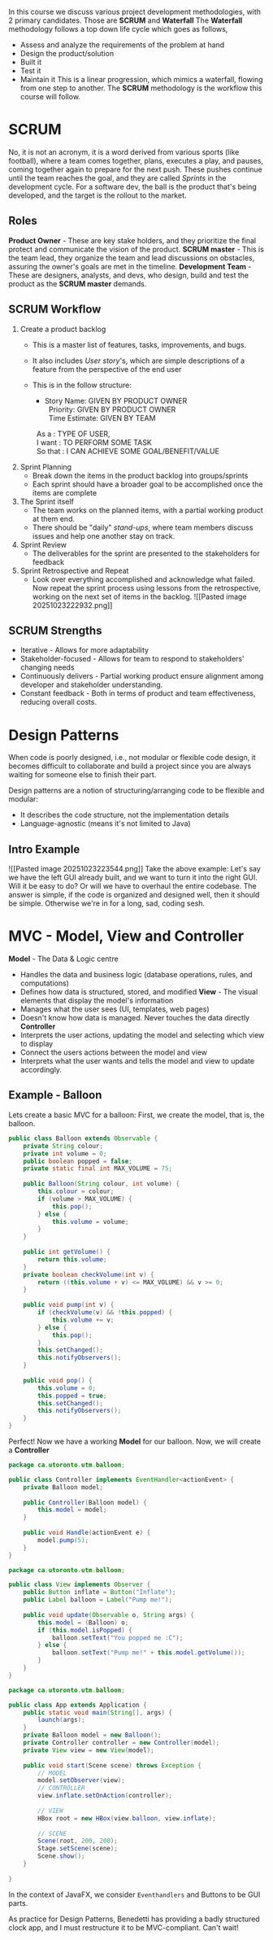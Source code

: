 In this course we discuss various project development methodologies, with 2 primary candidates.
Those are **SCRUM** and **Waterfall**
The **Waterfall** methodology follows a top down life cycle which goes as follows,
- Assess and analyze the requirements of the problem at hand
- Design the product/solution
- Built it
- Test it
- Maintain it
This is a linear progression, which mimics a waterfall, flowing from one step to another.
The **SCRUM** methodology is the workflow this course will follow. 
# SCRUM
No, it is not an acronym, it is a word derived from various sports (like football), where a team comes together, plans, executes a play, and pauses, coming together again to prepare for the next push. These pushes continue until the team reaches the goal, and they are called *Sprints* in the development cycle. 
For a software dev, the ball is the product that's being developed, and the target is the rollout to the market. 
## Roles
**Product Owner** - These are key stake holders, and they prioritize the final protect and communicate the vision of the product.
**SCRUM master** - This is the team lead, they organize the team and lead discussions on obstacles, assuring the owner's goals are met in the timeline.
**Development Team** - These are designers, analysts, and devs, who design, build and test the product as the **SCRUM master** demands. 

## SCRUM Workflow
1. Create a product backlog
	- This is a master list of features, tasks, improvements, and bugs.
	- It also includes *User story*'s, which are simple descriptions of a feature from the perspective of the end user
	- This is in the follow structure:
		- Story Name: GIVEN BY PRODUCT OWNER  
		  Priority: GIVEN BY PRODUCT OWNER  
		  Time Estimate: GIVEN BY TEAM  
		  
		  As a : TYPE OF USER,  
		  I want : TO PERFORM SOME TASK  
		  So that : I CAN ACHIEVE SOME GOAL/BENEFIT/VALUE
2. Sprint Planning
	- Break down the items in the product backlog into groups/sprints
	- Each sprint should have a broader goal to be accomplished once the items are complete
3. The Sprint itself
	- The team works on the planned items, with a partial working product at them end.
	- There should be "daily" *stand-ups*, where team members discuss issues and help one another stay on track.
4. Sprint Review
	- The deliverables for the sprint are presented to the stakeholders for feedback
5. Sprint Retrospective and Repeat
	- Look over everything accomplished and acknowledge what failed. Now repeat the sprint process using lessons from the retrospective, working on the next set of items in the backlog.
![[Pasted image 20251023222932.png]]
## SCRUM Strengths
- Iterative - Allows for more adaptability
- Stakeholder-focused - Allows for team to respond to stakeholders' changing needs
- Continuously delivers - Partial working product ensure alignment among developer and stakeholder understanding.
- Constant feedback - Both in terms of product and team effectiveness, reducing overall costs.

# Design Patterns
When code is poorly designed, i.e., not modular or flexible code design, it becomes difficult to collaborate and build a project since you are always waiting for someone else to finish their part.

Design patterns are a notion of structuring/arranging code to be flexible and modular:
- It describes the code structure, not the implementation details
- Language-agnostic (means it's not limited to Java)
## Intro Example
![[Pasted image 20251023223544.png]]
Take the above example: Let's say we have the left GUI already built, and we want to turn it into the right GUI. Will it be easy to do? Or will we have to overhaul the entire codebase.
The answer is simple, if the code is organized and designed well, then it should be simple. Otherwise we're in for a long, sad, coding sesh.

# MVC - Model, View and Controller
**Model** - The Data & Logic centre
- Handles the data and business logic (database operations, rules, and computations)
- Defines how data is structured, stored, and modified
**View** - The visual elements that display the model's information
- Manages what the user sees (UI, templates, web pages)
- Doesn't know how data is managed. Never touches the data directly
**Controller**
- Interprets the user actions, updating the model and selecting which view to display
- Connect the users actions between the model and view
- Interprets what the user wants and tells the model and view to update accordingly.

## Example - Balloon
Lets create a basic MVC for a balloon:
First, we create the model, that is, the balloon.
```java
public class Balloon extends Observable {
	private String colour;
	private int volume = 0;
	public boolean popped = false;
	private static final int MAX_VOLUME = 75;
	
	public Balloon(String colour, int volume) {
		this.colour = colour;
		if (volume > MAX_VOLUME) {
			this.pop();
		} else {
			this.volume = volume;
		}
	}
	
	public int getVolume() {
		return this.volume;
	}
	private boolean checkVolume(int v) {
		return ((this.volume + v) <= MAX_VOLUME) && v >= 0;
	}
	
	public void pump(int v) {
		if (checkVolume(v) && !this.popped) {
			this.volume += v;
		} else {
			this.pop();
		}
		this.setChanged();
		this.notifyObservers();
	}
	
	public void pop() {
		this.volume = 0;
		this.popped = true;
		this.setChanged();
		this.notifyObservers();
	}
}
```
Perfect! Now we have a working **Model** for our balloon. Now, we will create a **Controller**
```java
package ca.utoronto.utm.balloon;

public class Controller implements EventHandler<actionEvent> {
	private Balloon model;
	
	public Controller(Balloon model) {
		this.model = model;
	}
	
	public void Handle(actionEvent e) {
		model.pump(5);
	}
}
```

```java
package ca.utoronto.utm.balloon;

public class View implements Observer {
	public Button inflate = Button("Inflate");
	public Label balloon = Label("Pump me!");
	
	public void update(Observable o, String args) {
		this.model = (Balloon) o;
		if (this.model.isPopped) {
			balloon.setText("You popped me :C");
		} else {
			balloon.setText("Pump me!" + this.model.getVolume());
		}
	}
}
```

```java
package ca.utoronto.utm.balloon;

public class App extends Application {
	public static void main(String[], args) {
		launch(args);
	}
	private Balloon model = new Balloon();
	private Controller controller = new Controller(model);
	private View view = new View(model);
	
	public void start(Scene scene) throws Exception {
		// MODEL
		model.setObserver(view);
		// CONTROLLER
		view.inflate.setOnAction(controller);
		
		// VIEW
		HBox root = new HBox(view.balloon, view.inflate);
		
		// SCENE
		Scene(root, 200, 200);
		Stage.setScene(scene);
		Scene.show();
	}
	
}
```


In the context of JavaFX, we consider `Eventhandlers` and Buttons to be GUI parts. 

As practice for Design Patterns, Benedetti has providing a badly structured clock app, and I must restructure it to be MVC-compliant. Can't wait!